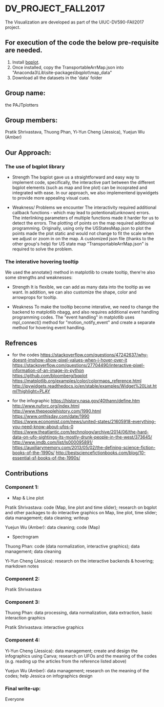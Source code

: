 # DV_PROJECT_FALL2017
The Visualization are  developed as part of the UIUC-DV590-FAll2017 project. 

## For execution of the code the below pre-requisite are needed. 
1. Install [bqplot](https://github.com/bloomberg/bqplot). 
2. Once installed, copy the TransportableArrMap.json into "Anaconda3\Lib\site-packages\bqplot\map_data"
3. Download all the datasets in the 'data' folder 

## Group name: 
the PAJTplotters

## Group members: 
Pratik Shrivastava, Thuong Phan, Yi-Yun Cheng (Jessica), Yuejun Wu (Amber) 

## Our Approach:
### The use of bqplot library
- Strength
The bqplot gave us a straightforward and easy way to implement code, specifically, the interactive part between the different bqplot elements (such as map and line plot) can be incoprated and integrated with ease. In our approach, we also implementend ipywidgets to provide more appealing visual cues. 

- Weakness/ Problems we encounter
The interactivity required additional callback functions - which may lead to potentional(unknown) errors. The interlinking parameters of multiple functions made it harder for us to detect the errors. 
The plotting of points on the map required additional programming. Originally, using only the USStatesMap.json to plot the points made the plot static and would not change to fit the scale when we adjust or zoom in on the map. A customized json file (thanks to the other group's help) for US state map "TransportableArrMap.json" is required to solve the problem.

### The interative hovering tooltip
We used the annotate() method in matplotlib to create tooltip, there're also some strengths and weaknesses:

- Strength 
It is flexible, we can add as many data into the tooltip as we want. In addition, we can also customize the shape, color and arrowprops for tooltip. 

- Weakness
To make the tooltip become interative, we need to change the backend to matplotlib nbagg, and also requires additional event handling programming codes. The "event handling" in matplotlib uses mpl_connect() method for "motion_notify_event" and create a separate method for hovering event handling.


## Refrences
- for the codes
https://stackoverflow.com/questions/47242637/why-doesnt-imshow-show-pixel-values-when-i-hover-over-it
https://stackoverflow.com/questions/27704490/interactive-pixel-information-of-an-image-in-python
https://github.com/bloomberg/bqplot
https://matplotlib.org/examples/color/colormaps_reference.html
http://ipywidgets.readthedocs.io/en/stable/examples/Widget%20List.html?highlight=PLAY

- for the infographic
https://history.nasa.gov/40thann/define.htm
http://www.nuforc.org/index.html
http://www.thepeoplehistory.com/1990.html
https://www.onthisday.com/date/1990
https://www.economist.com/news/united-states/21605918-everything-you-need-know-about-ufos-0
https://www.theatlantic.com/technology/archive/2014/06/the-hard-data-on-ufo-sightings-its-mostly-drunk-people-in-the-west/373645/
http://www.imdb.com/list/ls000095891/
https://auxiliarymemory.com/2013/05/02/the-defining-science-fiction-books-of-the-1990s/
http://bestsciencefictionbooks.com/blog/10-essential-sf-books-of-the-1990s/


## Contributions
### Component 1: 
-    Map & Line plot

Pratik Shrivastava: code (Map, line plot and time slider); research on bqplot and other packages to do interactive graphics on Map, line plot, time slider; data management; data cleaning; writeup 

Yuejun Wu (Amber): data cleaning; code (Map) 

-    Spectrogram

Thuong Phan: code (data normalization, interactive graphics); data management; data cleaning

Yi-Yun Cheng (Jessica): research on the interactive backends & hovering; markdown notes

### Component 2:
Pratik Shrivastava

### Component 3:
Thuong Phan: data processing, data normalization, data extraction, basic interaction graphics

Pratik Shrivastava: interactive graphics

### Component 4:
Yi-Yun Cheng (Jessica): data management; create and design the infographics using Canva; research on UFOs and the meaning of the codes (e.g. reading up the articles from the reference listed above)

Yuejun Wu (Amber): data management; research on the meaning of the codes; help Jessica on infographics design

### Final write-up: 
Everyone
